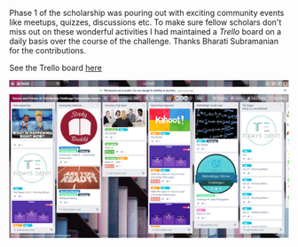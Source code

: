 Phase 1 of the scholarship was pouring out with exciting community events like meetups, quizzes, discussions etc. To make sure fellow
scholars don't miss out on these wonderful activities I had maintained a *Trello* board on a daily basis over the course of the challenge.
Thanks Bharati Subramanian for the contributions.

See the Trello board [here](https://trello.com/b/0adjqXce/secure-and-private-ai-scholarship-challenge-community-events)

<img src="img/screenshot.png">
